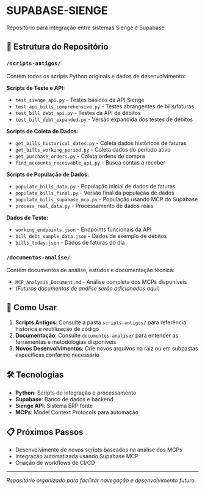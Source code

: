 # SUPABASE-SIENGE

Repositório para integração entre sistemas Sienge e Supabase.

## 📁 Estrutura do Repositório

### `/scripts-antigos/`
Contém todos os scripts Python originais e dados de desenvolvimento:

**Scripts de Teste e API:**
- `test_sienge_api.py` - Testes básicos da API Sienge
- `test_api_bills_comprehensive.py` - Testes abrangentes de bills/faturas
- `test_bill_debt_api.py` - Testes da API de débitos
- `test_bill_debt_expanded.py` - Versão expandida dos testes de débitos

**Scripts de Coleta de Dados:**
- `get_bills_historical_dates.py` - Coleta dados históricos de faturas
- `get_bills_working_period.py` - Coleta dados do período ativo
- `get_purchase_orders.py` - Coleta ordens de compra
- `find_accounts_receivable_api.py` - Busca contas a receber

**Scripts de População de Dados:**
- `populate_bills_data.py` - População inicial de dados de faturas
- `populate_bills_final.py` - Versão final da população de dados
- `populate_bills_supabase_mcp.py` - População usando MCP do Supabase
- `process_real_data.py` - Processamento de dados reais

**Dados de Teste:**
- `working_endpoints.json` - Endpoints funcionais da API
- `bill_debt_sample_data.json` - Dados de exemplo de débitos
- `bills_today.json` - Dados de faturas do dia

### `/documentos-analise/`
Contém documentos de análise, estudos e documentação técnica:

- `MCP_Analysis_Document.md` - Análise completa dos MCPs disponíveis
- *(Futuros documentos de análise serão adicionados aqui)*

## 🚀 Como Usar

1. **Scripts Antigos**: Consulte a pasta `scripts-antigos/` para referência histórica e reutilização de código
2. **Documentação**: Consulte `documentos-analise/` para entender as ferramentas e metodologias disponíveis
3. **Novos Desenvolvimentos**: Crie novos arquivos na raiz ou em subpastas específicas conforme necessário

## 🛠️ Tecnologias

- **Python**: Scripts de integração e processamento
- **Supabase**: Banco de dados e backend
- **Sienge API**: Sistema ERP fonte
- **MCPs**: Model Context Protocols para automação

## 📋 Próximos Passos

- Desenvolvimento de novos scripts baseados na análise dos MCPs
- Integração automatizada usando Supabase MCP
- Criação de workflows de CI/CD

---

*Repositório organizado para facilitar navegação e desenvolvimento futuro.* 
